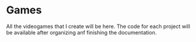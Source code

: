 # Games
All the videogames that I create will be here. The code for each project will be available after organizing anf finishing the documentation.
